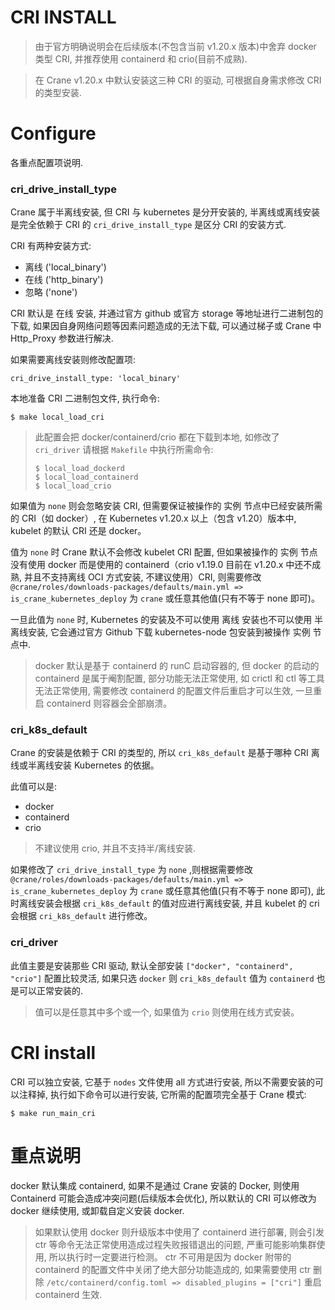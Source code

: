 # CRI INSTALL

> 由于官方明确说明会在后续版本(不包含当前 v1.20.x 版本)中舍弃 docker 类型 CRI, 并推荐使用 containerd 和 crio(目前不成熟).

> 在 Crane v1.20.x 中默认安装这三种 CRI 的驱动, 可根据自身需求修改 CRI 的类型安装.

# Configure

各重点配置项说明.

### cri_drive_install_type

Crane 属于半离线安装, 但 CRI 与 kubernetes 是分开安装的, 半离线或离线安装是完全依赖于 CRI 的 `cri_drive_install_type` 是区分 CRI 的安装方式.

CRI 有两种安装方式:
  * 离线  ('local_binary')      
  * 在线  ('http_binary')
  * 忽略  ('none')

CRI 默认是 在线 安装, 并通过官方 github 或官方 storage 等地址进行二进制包的下载, 如果因自身网络问题等因素问题造成的无法下载, 可以通过梯子或 Crane 中 Http_Proxy 参数进行解决.

如果需要离线安装则修改配置项:

```
cri_drive_install_type: 'local_binary'
```

本地准备 CRI 二进制包文件, 执行命令:

```
$ make local_load_cri
```

> 此配置会把 docker/containerd/crio 都在下载到本地, 如修改了 `cri_driver` 请根据 `Makefile` 中执行所需命令:
> ```
> $ local_load_dockerd
> $ local_load_containerd
> $ local_load_crio
> ```

如果值为 `none` 则会忽略安装 CRI, 但需要保证被操作的 实例 节点中已经安装所需的 CRI（如 docker）, 在 Kubernetes v1.20.x 以上（包含 v1.20）版本中, kubelet 的默认 CRI 还是 docker。

值为 `none` 时 Crane 默认不会修改 kubelet CRI 配置, 但如果被操作的 实例 节点没有使用 docker 而是使用的 containerd（crio v1.19.0 目前在 v1.20.x 中还不成熟, 并且不支持离线 OCI 方式安装, 不建议使用）CRI, 则需要修改 `@crane/roles/downloads-packages/defaults/main.yml => is_crane_kubernetes_deploy` 为 `crane` 或任意其他值(只有不等于 none 即可)。

一旦此值为 `none` 时, Kubernetes 的安装及不可以使用 离线 安装也不可以使用 半离线安装, 它会通过官方 Github 下载 kubernetes-node 包安装到被操作 实例 节点中.

> docker 默认是基于 containerd 的 runC 启动容器的, 但 docker 的启动的 containerd 是属于阉割配置, 部分功能无法正常使用, 如 crictl 和 ctl 等工具无法正常使用, 需要修改 containerd 的配置文件后重启才可以生效, 一旦重启 containerd 则容器会全部崩溃。

### cri_k8s_default

Crane 的安装是依赖于 CRI 的类型的, 所以 `cri_k8s_default` 是基于哪种 CRI 离线或半离线安装 Kubernetes 的依据。

此值可以是:
  * docker
  * containerd
  * crio

> 不建议使用 crio, 并且不支持半/离线安装.

如果修改了 `cri_drive_install_type` 为 `none` ,则根据需要修改 `@crane/roles/downloads-packages/defaults/main.yml => is_crane_kubernetes_deploy` 为 `crane` 或任意其他值(只有不等于 none 即可), 此时离线安装会根据 `cri_k8s_default` 的值对应进行离线安装, 并且 kubelet 的 cri 会根据 `cri_k8s_default` 进行修改。

### cri_driver

此值主要是安装那些 CRI 驱动, 默认全部安装 `["docker", "containerd", "crio"]` 配置比较灵活, 如果只选 `docker` 则 `cri_k8s_default` 值为 `containerd` 也是可以正常安装的.

> 值可以是任意其中多个或一个, 如果值为 `crio` 则使用在线方式安装。

# CRI install

CRI 可以独立安装, 它基于 `nodes` 文件使用 all 方式进行安装, 所以不需要安装的可以注释掉, 执行如下命令可以进行安装, 它所需的配置项完全基于 Crane 模式:

```
$ make run_main_cri
```

# 重点说明

docker 默认集成 containerd, 如果不是通过 Crane 安装的 Docker, 则使用 Containerd 可能会造成冲突问题(后续版本会优化), 所以默认的 CRI 可以修改为 docker 继续使用, 或卸载自定义安装 docker.

> 如果默认使用 docker 则升级版本中使用了 containerd 进行部署, 则会引发 ctr 等命令无法正常使用造成过程失败报错退出的问题, 严重可能影响集群使用, 所以执行时一定要进行检测。
> ctr 不可用是因为 docker 附带的 containerd 的配置文件中关闭了绝大部分功能造成的, 如果需要使用 ctr 删除 `/etc/containerd/config.toml => disabled_plugins = ["cri"]` 重启 containerd 生效.